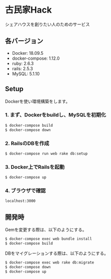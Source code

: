 # 古民家Hack
シェアハウスを創りたい人のためのサービス

## 各バージョン
- Docker: 18.09.5
- docker-compose: 1.12.0
- ruby: 2.6.3
- rails: 2.5.3
- MySQL: 5.1.10

## Setup
Dockerを使い環境構築をします。
### 1. まず、Dockerをbuildし、MySQLを初期化
```sh
$ docker-compose build
$ docker-compose down
```
### 2. RailsのDBを作成
```sh
$ docker-compose run web rake db:setup
```
### 3. Docker上でRailsを起動
```sh
$ docker-compose up
```
### 4. ブラウザで確認
```
localhost:3000
```

## 開発時
Gemを変更する際は、以下のようにする。
```sh
$ docker-compose exec web bundle install
$ docker-compose build
```
DBをマイグレーションする際は、以下のようにする。
```sh
$ docker-compose exec web rake db:migrate
$ docker-compose down
$ docker-compose up
```
